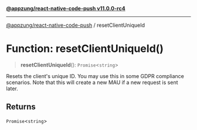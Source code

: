 [**@appzung/react-native-code-push v11.0.0-rc4**](../README.md)

---

[@appzung/react-native-code-push](../README.md) / resetClientUniqueId

# Function: resetClientUniqueId()

> **resetClientUniqueId**(): `Promise`\<`string`\>

Resets the client's unique ID. You may use this in some GDPR compliance scenarios. Note that this will create a new MAU if a new request is sent later.

## Returns

`Promise`\<`string`\>
